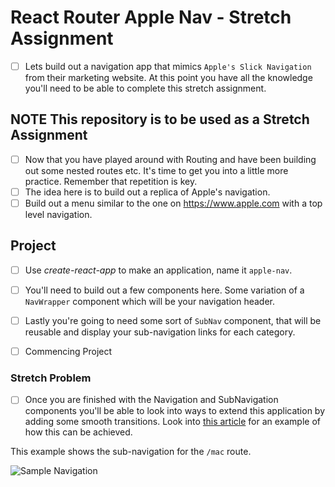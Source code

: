 # React Router Apple Nav - Stretch Assignment

- [ ] Lets build out a navigation app that mimics `Apple's Slick Navigation` from their marketing website. At this point you have all the knowledge you'll need to be able to complete this stretch assignment.

## **NOTE** This repository is to be used as a Stretch Assignment

- [ ] Now that you have played around with Routing and have been building out some nested routes etc. It's time to get you into a little more practice. Remember that repetition is key.
- [ ] The idea here is to build out a replica of Apple's navigation.
- [ ] Build out a menu similar to the one on https://www.apple.com with a top level navigation.

## Project

- [ ] Use _create-react-app_ to make an application, name it `apple-nav`.
- [ ] You'll need to build out a few components here. Some variation of a `NavWrapper` component which will be your navigation header.
- [ ] Lastly you're going to need some sort of `SubNav` component, that will be reusable and display your sub-navigation links for each category.

- [ ] Commencing Project

### Stretch Problem

- [ ] Once you are finished with the Navigation and SubNavigation components you'll be able to look into ways to extend this application by adding some smooth transitions. Look into [this article](https://hackernoon.com/animated-page-transitions-with-react-router-4-reacttransitiongroup-and-animated-1ca17bd97a1a) for an example of how this can be achieved.

This example shows the sub-navigation for the `/mac` route.

![Sample Navigation](images/sample.png)
